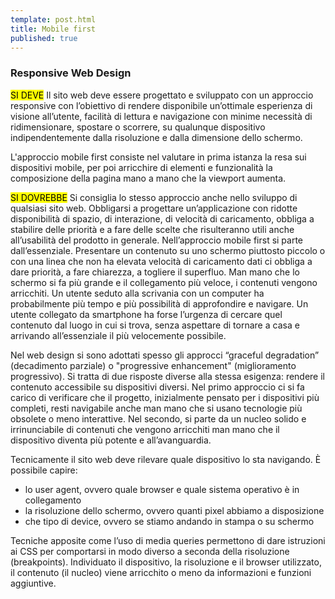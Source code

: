 ```yaml
---
template: post.html
title: Mobile first
published: true
---
```


### Responsive Web Design

<div class="lg-callout lg-callout-must">
<mark>SI DEVE</mark> Il sito web deve essere progettato e sviluppato con un approccio responsive con l’obiettivo di rendere disponibile un’ottimale esperienza di visione all’utente,
facilità di lettura e navigazione con minime necessità di ridimensionare, spostare o scorrere, su qualunque dispositivo indipendentemente dalla risoluzione e dalla dimensione dello schermo.
</div>

L'approccio mobile first consiste nel valutare in prima istanza la resa sui dispositivi mobile, per poi arricchire di elementi e funzionalità la composizione della pagina mano a mano che la viewport aumenta.

<div class="lg-callout lg-callout-should">
<mark>SI DOVREBBE</mark>
Si consiglia lo stesso approccio anche nello sviluppo di qualsiasi sito web. Obbligarsi
a progettare un’applicazione con ridotte disponibilità di spazio, di interazione, di velocità di caricamento,
 obbliga a stabilire delle priorità e a fare delle scelte che risulteranno utili anche all’usabilità del prodotto
in generale. Nell’approccio mobile first si parte dall’essenziale. Presentare un contenuto su uno
schermo piuttosto piccolo o con una linea che non ha elevata velocità di caricamento dati ci obbliga
a dare priorità, a fare chiarezza, a togliere il superfluo. Man mano che lo schermo si fa più grande
e il collegamento più veloce, i contenuti vengono arricchiti. Un utente seduto alla scrivania
con un computer ha probabilmente più tempo e più possibilità di approfondire e navigare.
Un utente collegato da smartphone ha forse l’urgenza di cercare quel contenuto dal luogo in cui si trova,
senza aspettare di tornare a casa e arrivando all’essenziale il più velocemente possibile.
</div>

Nel web design si sono adottati spesso gli approcci “graceful degradation” (decadimento parziale) o "progressive enhancement"
 (miglioramento progressivo). Si tratta di due risposte diverse alla stessa esigenza: rendere il contenuto accessibile su dispositivi diversi. Nel primo approccio ci si fa carico di verificare che il progetto, inizialmente pensato per i dispositivi più completi, resti navigabile anche man mano che si usano tecnologie più obsolete o meno interattive. Nel secondo, si parte da un nucleo solido e irrinunciabile di contenuti che vengono arricchiti man mano che il dispositivo diventa più potente e all’avanguardia.

Tecnicamente il sito web deve rilevare quale dispositivo lo sta navigando. È possibile capire:
- lo user agent, ovvero quale browser e quale sistema operativo è in collegamento
- la risoluzione dello schermo, ovvero quanti pixel abbiamo a disposizione
- che tipo di device, ovvero se stiamo andando in stampa o su schermo

Tecniche apposite come l’uso di media queries permettono di dare istruzioni ai CSS per comportarsi in modo diverso a seconda della risoluzione (breakpoints). Individuato il dispositivo, la risoluzione e il browser utilizzato, il contenuto (il nucleo) viene arricchito o meno da informazioni e funzioni aggiuntive.
